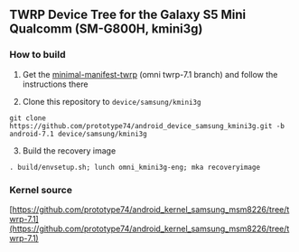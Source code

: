 ## TWRP Device Tree for the Galaxy S5 Mini Qualcomm (SM-G800H, kmini3g)

### How to build
1. Get the 
[minimal-manifest-twrp](https://github.com/minimal-manifest-twrp/platform_manifest_twrp_omni/tree/twrp-7.1)
(omni twrp-7.1 branch) and follow the instructions there

2. Clone this repository to `device/samsung/kmini3g`
```
git clone https://github.com/prototype74/android_device_samsung_kmini3g.git -b android-7.1 device/samsung/kmini3g
```

3. Build the recovery image
```
. build/envsetup.sh; lunch omni_kmini3g-eng; mka recoveryimage
```
### Kernel source
[https://github.com/prototype74/android_kernel_samsung_msm8226/tree/twrp-7.1](https://github.com/prototype74/android_kernel_samsung_msm8226/tree/twrp-7.1)

